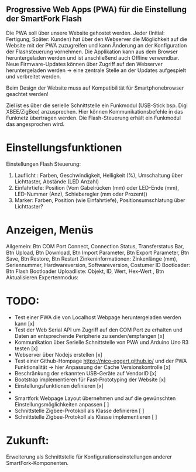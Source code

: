 ## Progressive Web Apps (PWA) für die Einstellung der SmartFork Flash

Die PWA soll über unsere Website gehostet werden. Jeder (Initial: Fertigung, Später: Kunden) hat über den Webserver die Möglichkeit auf die Website mit der PWA zuzugreifen und kann Änderung an der Konfiguration der Flashsteuerung vornehmen. Die Applikation kann aus dem Browser heruntergeladen werden und ist anschließend auch Offline verwendbar. Neue Firmware-Updates können über Zugriff auf den Webserver heruntergeladen werden -> eine zentrale Stelle an der Updates aufgespielt und verbreitet werden.

Beim Design der Website muss auf Kompatibilität für Smartphonebrowser geachtet werden!

Ziel ist es über die serielle Schnittstelle ein Funkmodul (USB-Stick bsp. Digi XBEE/ZigBee) anzusprechen. Hier können Kommunikationsbefehle in das Funknetz übertragen werden. Die Flash-Steuerung erhält ein Funkmodul das angesprochen wird.


# Einstellungsfunktionen

Einstellungen Flash Steuerung:
1. Lauflicht : Farben, Geschwindigkeit, Helligkeit (%), Umschaltung über Lichttaster, Abstände (LED Anzahl) 
2. Einfahrtiefe: Position (Vom Gabelrücken (mm) oder LED-Ende (mm), LED-Nummer (Anz), Schieberegler (mm oder Prozent))
3. Marker: Farben, Position (wie Einfahrtiefe), Positionsumschlatung über Lichttaster?

# Anzeigen, Menüs
Allgemein: Btn COM Port Connect, Connection Status, Transferstatus Bar, Btn Upload, Btn Download, Btn Import Parameter, Btn Export Parameter, Btn Save, Btn Restore, Btn Restart
Zinkeninformationen: Zinkenlänge (mm), Seriennummer, Hardwareversion, Softwareversion, Costumer ID
Bootloader: Btn Flash Bootloader
Uploadliste: Objekt, ID, Wert, Hex-Wert , Btn Aktualisieren 
Expertenmodus:

# TODO:

- Test einer PWA die von Localhost Webpage heruntergeladen werden kann [x]
- Test der Web Serial API um Zugriff auf den COM Port zu erhalten und Daten an entsprechende Peripherie zu senden/empfangen [x]
- Kommunikation über Serielle Schnittstelle von PWA und Arduino Uno R3 testen [x]
- Webserver über Nodejs erstellen [x]
- Test einer Github-Hompage https://nico-eggert.github.io/ und der PWA Funktionalität -> hier Anpassung der Cache Versionskontrolle [x]
- Beschränkung der erkannten USB-Geräte auf VendorID [x]
- Bootstrap implementieren für Fast-Prototyping der Website [x]
- Einstellungsfunktionen definieren [x]
- 
- Smartfork Webpage Layout übernehmen und auf die gewünschten Einstellungsmöglichkeiten anpassen [ ]
- Schnittstelle Zigbee-Protokoll als Klasse definieren [ ]
- Schnittstelle Zigbee-Protokoll als Klasse implementieren [ ]


# Zukunft:
Erweiterung als Schnittstelle für Konfigurationseinstellungen anderer SmartFork-Komponenten.


